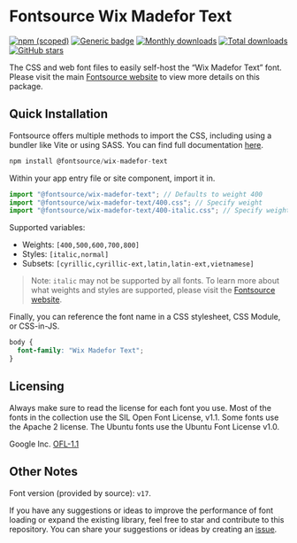 # Fontsource Wix Madefor Text

[![npm (scoped)](https://img.shields.io/npm/v/@fontsource/wix-madefor-text?color=brightgreen)](https://www.npmjs.com/package/@fontsource/wix-madefor-text) [![Generic badge](https://img.shields.io/badge/fontsource-passing-brightgreen)](https://github.com/fontsource/fontsource) [![Monthly downloads](https://badgen.net/npm/dm/@fontsource/wix-madefor-text)](https://github.com/fontsource/fontsource) [![Total downloads](https://badgen.net/npm/dt/@fontsource/wix-madefor-text)](https://github.com/fontsource/fontsource) [![GitHub stars](https://img.shields.io/github/stars/fontsource/fontsource.svg?style=social&label=Star)](https://github.com/fontsource/fontsource/stargazers)

The CSS and web font files to easily self-host the “Wix Madefor Text” font. Please visit the main [Fontsource website](https://fontsource.org/fonts/wix-madefor-text) to view more details on this package.

## Quick Installation

Fontsource offers multiple methods to import the CSS, including using a bundler like Vite or using SASS. You can find full documentation [here](https://fontsource.org/docs/getting-started/introduction).

```javascript
npm install @fontsource/wix-madefor-text
```

Within your app entry file or site component, import it in.

```javascript
import "@fontsource/wix-madefor-text"; // Defaults to weight 400
import "@fontsource/wix-madefor-text/400.css"; // Specify weight
import "@fontsource/wix-madefor-text/400-italic.css"; // Specify weight and style
```

Supported variables:
- Weights: `[400,500,600,700,800]`
- Styles: `[italic,normal]`
- Subsets: `[cyrillic,cyrillic-ext,latin,latin-ext,vietnamese]`

> Note: `italic` may not be supported by all fonts. To learn more about what weights and styles are supported, please visit the [Fontsource website](https://fontsource.org/fonts/wix-madefor-text).

Finally, you can reference the font name in a CSS stylesheet, CSS Module, or CSS-in-JS.

```css
body {
  font-family: "Wix Madefor Text";
}
```

## Licensing
Always make sure to read the license for each font you use. Most of the fonts in the collection use the SIL Open Font License, v1.1. Some fonts use the Apache 2 license. The Ubuntu fonts use the Ubuntu Font License v1.0.

Google Inc.
[OFL-1.1](http://scripts.sil.org/OFL)

## Other Notes
Font version (provided by source): `v17`.

If you have any suggestions or ideas to improve the performance of font loading or expand the existing library, feel free to star and contribute to this repository. You can share your suggestions or ideas by creating an [issue](https://github.com/fontsource/fontsource/issues).